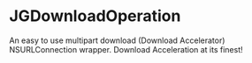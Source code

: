 JGDownloadOperation
===================

An easy to use multipart download (Download Accelerator) NSURLConnection wrapper. Download Acceleration at its finest!
